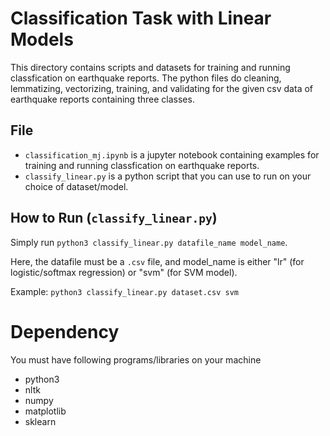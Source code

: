 # Classification Task with Linear Models

This directory contains scripts and datasets for training and running classfication on earthquake reports.
The python files do cleaning, lemmatizing, vectorizing, training, and validating for the given csv data of earthquake reports containing three classes.

## File
- `classification_mj.ipynb` is a jupyter notebook containing examples for training and running classfication on earthquake reports.
- `classify_linear.py` is a python script that you can use to run on your choice of dataset/model.

## How to Run (`classify_linear.py`)
Simply run `python3 classify_linear.py datafile_name model_name`.

Here, the datafile must be a `.csv` file, and model_name is either "lr" (for logistic/softmax regression) or "svm" (for SVM model).

Example: `python3 classify_linear.py dataset.csv svm`


# Dependency
You must have following programs/libraries on your machine
- python3
- nltk
- numpy
- matplotlib
- sklearn
